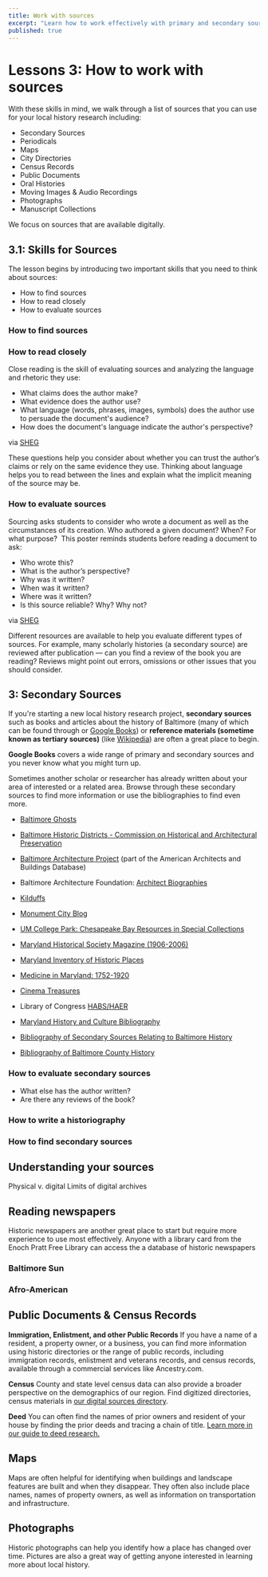 ```yaml
---
title: Work with sources
excerpt: "Learn how to work effectively with primary and secondary sources."
published: true
---
```


# Lessons 3: How to work with sources

With these skills in mind, we walk through a list of sources that you can use for your local history research including:

- Secondary Sources
- Periodicals
- Maps
- City Directories
- Census Records
- Public Documents
- Oral Histories
- Moving Images & Audio Recordings
- Photographs
- Manuscript Collections

We focus on sources that are available digitally. 

## 3.1: Skills for Sources

The lesson begins by introducing two important skills that you need to think about sources:

- How to find sources
- How to read closely
- How to evaluate sources


### How to find sources

### How to read closely

Close reading is the skill of evaluating sources and analyzing the language and rhetoric they use:

- What claims does the author make? 
- What evidence does the author use? 
- What language (words, phrases, images, symbols) does the author use to persuade the document's audience?
- How does the document's language indicate the author's perspective? 

via [SHEG](https://sheg.stanford.edu/close-reading-poster)

These questions help you consider about whether you can trust the author’s claims or rely on the same evidence they use. Thinking about language helps you to read between the lines and explain what the implicit meaning of the source may be.

### How to evaluate sources 

Sourcing asks students to consider who wrote a document as well as the circumstances of its creation. Who authored a given document? When? For what purpose?  This poster reminds students before reading a document to ask:
  
- Who wrote this?   
- What is the author’s perspective?   
- Why was it written?   
- When was it written?  
- Where was it written?  
- Is this source reliable? Why? Why not?

via [SHEG](https://sheg.stanford.edu/sourcing-poster)

Different resources are available to help you evaluate different types of sources. For example, many scholarly histories (a secondary source) are reviewed after publication — can you find a review of the book you are reading? Reviews might point out errors, omissions or other issues that you should consider.

## 3: Secondary Sources

If you're starting a new local history research project, **secondary sources** such as books and articles about the history of Baltimore (many of which can be found through or [Google Books](http://books.google.com/)) or **reference materials (sometime known as tertiary sources)** (like [Wikipedia](https://en.wikipedia.org/)) are often a great place to begin.

**Google Books** covers a wide range of primary and secondary sources and you never know what you might turn up.

Sometimes another scholar or researcher has already written about your area of interested or a related area. Browse through these secondary sources to find more information or use the bibliographies to find even more.

- [Baltimore Ghosts](http://ww2.monumentalcity.net/)
- [Baltimore Historic Districts - Commission on Historical and Architectural Preservation](http://archive.baltimorecity.gov/Government/BoardsandCommissions/HistoricalArchitecturalPreservation/HistoricDistricts.aspx)
- [Baltimore Architecture Project](http://www.baltimorebuildings.org/pab/index.cfm) (part of the American Architects and Buildings Database)
- Baltimore Architecture Foundation: [Architect Biographies](http://baltimorearchitecture.org/biographies/)
- [Kilduffs](http://www.kilduffs.com/Directory.html)
- [Monument City Blog](http://monumentcity.net/baltimore-monuments/)

- [UM College Park: Chesapeake Bay Resources in Special Collections](http://lib.guides.umd.edu/chesapeakebay)
- [Maryland Historical Society Magazine (1906-2006)](http://mdhs.mdsa.net/mhm/index.cfm)
- [Maryland Inventory of Historic Places](http://mdihp.net/)
- [Medicine in Maryland: 1752-1920](http://www.mdhistoryonline.net/mdmedicine/index.cfm)
- [Cinema Treasures](http://cinematreasures.org/theaters/united-states/maryland/baltimore)
- Library of Congress [HABS/HAER](http://www.loc.gov/pictures/collection/hh/)

- [Maryland History and Culture Bibliography](http://www.lib.umd.edu/dcr/collections/mdhc/)
- [Bibliography of Secondary Sources Relating to Baltimore History](http://baltimorecityhistory.net/research-at-the-baltimore-city-archives/bibliography-of-secondary-sources-relating-to-baltimore-history/)
- [Bibliography of Baltimore County History](http://resources.baltimorecountymd.gov/Documents/Planning/historic/Bibliography%20of%20Baltimore%20County.pdf)

### How to evaluate secondary sources

- What else has the author written?
- Are there any reviews of the book? 

### How to write a historiography

### How to find secondary sources 
  

## Understanding your sources

Physical v. digital
Limits of digital archives

## Reading newspapers

Historic newspapers are another great place to start but require more experience to use most effectively. Anyone with a library card from the Enoch Pratt Free Library can access the a database of historic newspapers

### Baltimore Sun

### Afro-American

## Public Documents & Census Records

**Immigration, Enlistment, and other Public Records**
If you have a name of a resident, a property owner, or a business, you can find more information using historic directories or the range of public records, including immigration records, enlistment and veterans records, and census records, available through a commercial services like Ancestry.com.

**Census**
County and state level census data can also provide a broader perspective on the demographics of our region. Find digitized directories, census materials in [our digital sources directory](http://baltimoreheritage.org/resources/digital-sources-for-local-history-research/ "Digital Sources for Local History Research").

**Deed**
You can often find the names of prior owners and resident of your house by finding the prior deeds and tracing a chain of title. [Learn more in our guide to deed research.](http://baltimoreheritage.org/resources/how-to-research-the-chain-of-title-for-your-historic-property/ "How to research the chain of title for your historic property")

## Maps

Maps are often helpful for identifying when buildings and landscape features are built and when they disappear. They often also include place names, names of property owners, as well as information on transportation and infrastructure.

## Photographs

Historic photographs can help you identify how a place has changed over time. Pictures are also a great way of getting anyone interested in learning more about local history.
